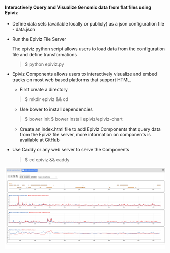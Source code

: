 #### Interactively Query and Visualize Genomic data from flat files using Epiviz

- Define data sets (available locally or publicly) as a json configuration file - data.json

- Run the Epiviz File Server
    
    The epiviz python script allows users to load data from the configuration file and define transformations

    > $ python epiviz.py 

- Epiviz Components allows users to interactively visualize and embed tracks on most web based platforms that support HTML.
    - First create a directory
    > $ mkdir epiviz && cd
    
    - Use bower to install dependencies
    > $ bower init
    \$ bower install epiviz/epiviz-chart

    - Create an index.html file to add Epiviz Components that query data from the Epiviz file server, more information on components is available at [GitHub](https://github.com/epiviz/epiviz-chart)

- Use Caddy or any web server to serve the Components
    > $ cd epiviz && caddy

![Epiviz Components](./epiviz_charts.png "Epiviz Components")
